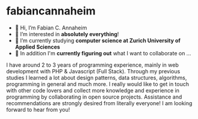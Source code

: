 # fabiancannaheim

- 👋 Hi, I’m Fabian C. Annaheim
- 👀 I’m interested in **absolutely everything**!
- 🌱 I’m currently studying **computer science at Zurich University of Applied Sciences**
- 💞️ In addition I'm **currently figuring out** what I want to collaborate on ...

I have around 2 to 3 years of programming experience, mainly in web development with PHP & Javascript (Full Stack). Through my previous studies I learned a lot about design patterns, data structures, algorithms, programming in general and much more. I really would like to get in touch with other code lovers and collect more knowledge and experience in programming by collaborating in open source projects. Assistance and recommendations are strongly desired from literally everyone! I am looking forward to hear from you!

<!---
fabiancannaheim/fabiancannaheim is a ✨ special ✨ repository because its `README.md` (this file) appears on your GitHub profile.
You can click the Preview link to take a look at your changes.
--->
